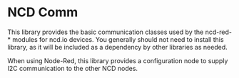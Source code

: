 # NCD Comm

This library provides the basic communication classes used by the ncd-red-* modules for ncd.io devices. You generally should not need to install this library, as it will be included as a dependency by other libraries as needed.

When using Node-Red, this library provides a configuration node to supply I2C communication to the other NCD nodes.
